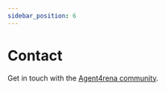 ```yaml
---
sidebar_position: 6
---
```


# Contact

Get in touch with the [Agent4rena community](https://t.me/+dfDNiCSSIVMxODgy). 